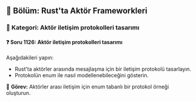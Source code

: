 ## 📘 Bölüm: Rust'ta Aktör Frameworkleri
### 🔹 Kategori: Aktör iletişim protokolleri tasarımı
#### ❓ Soru 1126: Aktör iletişim protokolleri tasarımı

Aşağıdakileri yapın:

- Rust'ta aktörler arasında mesajlaşma için bir iletişim protokolü tasarlayın.
- Protokolün enum ile nasıl modellenebileceğini gösterin.

🔧 **Görev:** Aktörler arası iletişim için enum tabanlı bir protokol örneği oluşturun.
